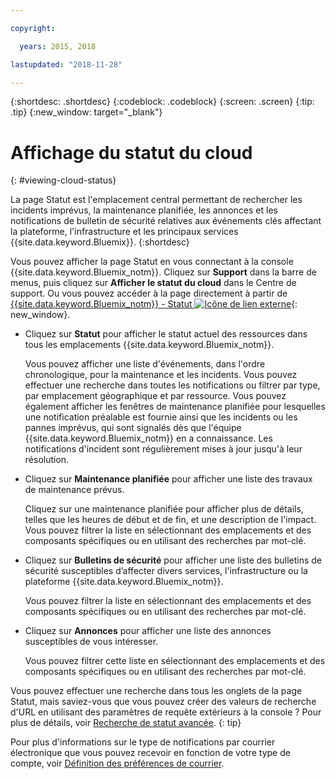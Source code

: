 ```yaml
---

copyright:

  years: 2015, 2018

lastupdated: "2018-11-28"

---
```


{:shortdesc: .shortdesc}
{:codeblock: .codeblock}
{:screen: .screen}
{:tip: .tip}
{:new_window: target="_blank"}

# Affichage du statut du cloud 
{: #viewing-cloud-status}

La page Statut est l'emplacement central permettant de rechercher les incidents imprévus, la maintenance planifiée, les annonces et les notifications de bulletin de sécurité relatives aux événements clés affectant la plateforme, l'infrastructure et les principaux services {{site.data.keyword.Bluemix}}. {:shortdesc}

Vous pouvez afficher la page Statut en vous connectant à la console {{site.data.keyword.Bluemix_notm}}. Cliquez sur **Support** dans la barre de menus, puis cliquez sur **Afficher le statut du cloud** dans le Centre de support. Ou vous pouvez accéder à la page directement à partir de [{{site.data.keyword.Bluemix_notm}} - Statut ![Icône de lien externe](../icons/launch-glyph.svg "Icône de lien externe")](https://cloud.ibm.com/status){: new_window}.

* Cliquez sur **Statut** pour afficher le statut actuel des ressources dans tous les emplacements {{site.data.keyword.Bluemix_notm}}. 

  Vous pouvez afficher une liste d'événements, dans l'ordre chronologique, pour la maintenance et les incidents. Vous pouvez effectuer une recherche dans toutes les notifications ou filtrer par type, par emplacement géographique et par ressource. Vous pouvez également afficher les fenêtres de maintenance planifiée pour lesquelles une notification préalable est fournie ainsi que les incidents ou les pannes imprévus, qui sont signalés dès que l'équipe {{site.data.keyword.Bluemix_notm}} en a connaissance. Les notifications d'incident sont régulièrement mises à jour jusqu'à leur résolution.

* Cliquez sur **Maintenance planifiée** pour afficher une liste des travaux de maintenance prévus. 

  Cliquez sur une maintenance planifiée pour afficher plus de détails, telles que les heures de début et de fin, et une description de l'impact. Vous pouvez filtrer la liste en sélectionnant des emplacements et des composants spécifiques ou en utilisant des recherches par mot-clé. 

* Cliquez sur **Bulletins de sécurité** pour afficher une liste des bulletins de sécurité susceptibles d’affecter divers services, l'infrastructure ou la plateforme {{site.data.keyword.Bluemix_notm}}.

  Vous pouvez filtrer la liste en sélectionnant des emplacements et des composants spécifiques ou en utilisant des recherches par mot-clé. 

* Cliquez sur **Annonces** pour afficher une liste des annonces susceptibles de vous intéresser.

  Vous pouvez filtrer cette liste en sélectionnant des emplacements et des composants spécifiques ou en utilisant des recherches par mot-clé. 

Vous pouvez effectuer une recherche dans tous les onglets de la page Statut, mais saviez-vous que vous pouvez créer des valeurs de recherche d'URL en utilisant des paramètres de requête extérieurs à la console ? Pour plus de détails, voir [Recherche de statut avancée](/docs/get-support/status_search.html).
{: tip}

Pour plus d'informations sur le type de notifications par courrier électronique que vous pouvez recevoir en fonction de votre type de compte, voir [Définition des préférences de courrier](/docs/account/email.html). 










